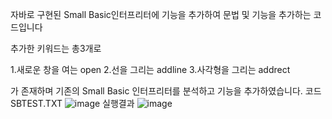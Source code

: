 자바로 구현된 Small Basic인터프리터에 기능을 추가하여 문법 및 기능을 추가하는 코드입니다

추가한 키워드는 총3개로

1.새로운 창을 여는 open
2.선을 그리는 addline
3.사각형을 그리는 addrect

가 존재하며 기존의 Small Basic 인터프리터를 분석하고 기능을 추가하였습니다.
코드 SBTEST.TXT
![image](https://github.com/gray-spade/Portfolio/assets/52790712/f51d4d9f-dc99-4a60-b8ab-4cce919292ce)
실행결과
![image](https://github.com/gray-spade/Portfolio/assets/52790712/154223fb-9ec5-4c9a-9d96-9682e6627cc5)
